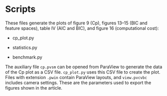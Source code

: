 # Scripts

These files generate the plots of figure 9 (Cp), figures 13&ndash;15 (BIC and feature spaces),
table IV (AIC and BIC), and figure 16 (computational cost):

* cp_plot.py

* statistics.py

* benchmark.py

The auxiliary file `cp.pvsm` can be opened from ParaView to generate the data of the Cp plot as a
CSV file. `cp_plot.py` uses this CSV file to create the plot.
Files with extension `.pwin` contain ParaView layouts, and `view.pvcvbc` includes camera settings.
These are the parameters used to export the figures shown in the article.
